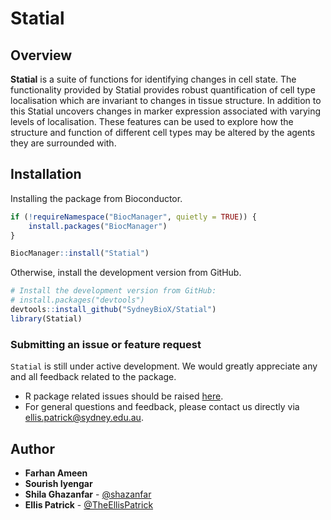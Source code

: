 Statial
======================================================

Overview
--------

**Statial** is a suite of functions for identifying changes in cell state. 
The functionality provided by Statial provides robust quantification of cell 
type localisation which are invariant to changes in tissue structure. In 
addition to this Statial uncovers changes in marker expression associated with
varying levels of localisation. These features can be used to explore how the
structure and function of different cell types may be altered by the agents 
they are surrounded with.


Installation
--------
Installing the package from Bioconductor.
```r
if (!requireNamespace("BiocManager", quietly = TRUE)) {
    install.packages("BiocManager")
}

BiocManager::install("Statial")
```

Otherwise, install the development version from GitHub.

```r
# Install the development version from GitHub:
# install.packages("devtools")
devtools::install_github("SydneyBioX/Statial")
library(Statial)
```

### Submitting an issue or feature request

`Statial` is still under active development. We would greatly appreciate any and 
all feedback related to the package.

* R package related issues should be raised [here](https://github.com/SydneyBioX/Statial/issues).
* For general questions and feedback, please contact us directly via [ellis.patrick@sydney.edu.au](mailto:ellis.patrick@sydney.edu.au).


## Author

* **Farhan Ameen**
* **Sourish Iyengar**
* **Shila Ghazanfar** - [@shazanfar](https://twitter.com/shazanfar)
* **Ellis Patrick**  - [@TheEllisPatrick](https://twitter.com/TheEllisPatrick)
